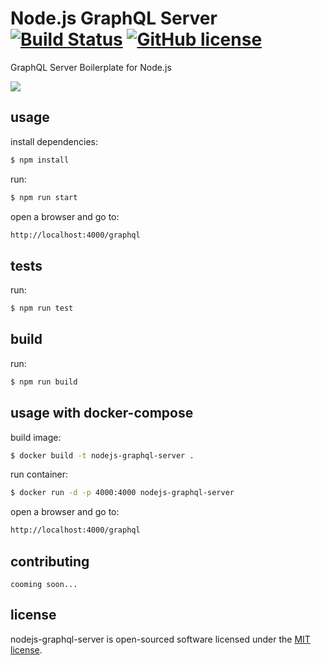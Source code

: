 Node.js GraphQL Server [![Build Status](https://travis-ci.com/nurettintopal/nodejs-graphql-server.svg?branch=master)](https://travis-ci.com/nurettintopal/nodejs-graphql-server) [![GitHub license](https://img.shields.io/github/license/nurettintopal/nodejs-graphql-server.svg)](https://github.com/nurettintopal/nodejs-graphql-server/blob/master/LICENSE)
==============================================
GraphQL Server Boilerplate for Node.js

![](https://imgur.com/lIi4YrZ.png)


## usage

install dependencies:
```sh
$ npm install
```

run:
```sh
$ npm run start
```

open a browser and go to:
```sh
http://localhost:4000/graphql
```

## tests

run:
```sh
$ npm run test
```

## build

run:
```sh
$ npm run build
```

## usage with docker-compose

build image:
```sh
$ docker build -t nodejs-graphql-server .
```

run container:
```sh
$ docker run -d -p 4000:4000 nodejs-graphql-server
```

open a browser and go to:
```sh
http://localhost:4000/graphql
```

## contributing
```note
cooming soon...
``` 

## license
nodejs-graphql-server is open-sourced software licensed under the [MIT license](LICENSE).
